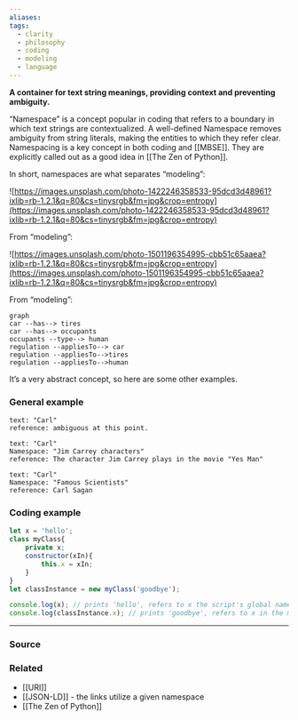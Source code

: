 ```yaml
---
aliases: 
tags:
  - clarity
  - philosophy
  - coding
  - modeling
  - language
---
```

**A container for text string meanings, providing context and preventing ambiguity.**

“Namespace” is a concept popular in coding that refers to a boundary in which text strings are contextualized. A well-defined Namespace removes ambiguity from string literals, making the entities to which they refer clear. Namespacing is a key concept in both coding and [[MBSE]]. They are explicitly called out as a good idea in [[The Zen of Python]].

In short, namespaces are what separates “modeling”:

![https://images.unsplash.com/photo-1422246358533-95dcd3d48961?ixlib=rb-1.2.1&q=80&cs=tinysrgb&fm=jpg&crop=entropy](https://images.unsplash.com/photo-1422246358533-95dcd3d48961?ixlib=rb-1.2.1&q=80&cs=tinysrgb&fm=jpg&crop=entropy)

From “modeling”:

![https://images.unsplash.com/photo-1501196354995-cbb51c65aaea?ixlib=rb-1.2.1&q=80&cs=tinysrgb&fm=jpg&crop=entropy](https://images.unsplash.com/photo-1501196354995-cbb51c65aaea?ixlib=rb-1.2.1&q=80&cs=tinysrgb&fm=jpg&crop=entropy)

From “modeling”:

```mermaid
graph
car --has--> tires
car --has--> occupants
occupants --type--> human
regulation --appliesTo--> car
regulation --appliesTo-->tires
regulation --appliesTo-->human
```

It’s a very abstract concept, so here are some other examples.

### General example

```
text: "Carl"
reference: ambiguous at this point.

text: "Carl"
Namespace: "Jim Carrey characters"
reference: The character Jim Carrey plays in the movie "Yes Man"

text: "Carl"
Namespace: "Famous Scientists"
reference: Carl Sagan
```

### Coding example

```jsx
let x = 'hello';
class myClass{
	private x;
	constructor(xIn){
		this.x = xIn;
	}
}
let classInstance = new myClass('goodbye');

console.log(x); // prints 'hello', refers to x the script's global namespace
console.log(classInstance.x); // prints 'goodbye', refers to x in the myClass namespace
```

---

### Source


### Related
- [[URI]] 
- [[JSON-LD]] - the links utilize a given namespace
- [[The Zen of Python]]